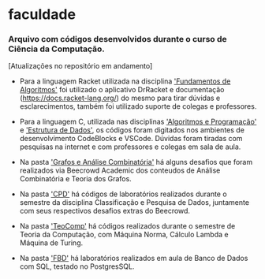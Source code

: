# faculdade

### Arquivo com códigos desenvolvidos durante o curso de Ciência da Computação.

[Atualizações no repositório em andamento]

* Para a linguagem Racket utilizada na disciplina ['Fundamentos de Algoritmos'](https://github.com/aaziul/faculdade/tree/main/fundamentos-de-algoritmos) foi utilizado o aplicativo DrRacket e documentação (https://docs.racket-lang.org/) do mesmo para tirar dúvidas e esclarecimentos, também foi utilizado suporte de colegas e professores.

* Para a linguagem C, utilizada nas disciplinas ['Algoritmos e Programação'](https://github.com/aaziul/faculdade/tree/main/algoritmos-programa%C3%A7%C3%A3o) e ['Estrutura de Dados'](https://github.com/aaziul/faculdade/tree/main/estrutura-de-dados), os códigos foram digitados nos ambientes de desenvolvimento CodeBlocks e VSCode. Dúvidas foram tiradas com pesquisas na internet e com professores e colegas em sala de aula.

* Na pasta ['Grafos e Análise Combinatória'](https://github.com/aaziul/faculdade/tree/main/grafos-e-analise-combinatoria) há alguns desafios que foram realizados via Beecrowd Academic dos conteudos de Análise Combinatória e Teoria dos Grafos.

* Na pasta ['CPD'](https://github.com/aaziul/faculdade/tree/main/cpd) há códigos de laboratórios realizados durante o semestre da disciplina Classificação e Pesquisa de Dados, juntamente com seus respectivos desafios extras do Beecrowd.

* Na pasta ['TeoComp'](https://github.com/aaziul/faculdade/tree/main/teocomp) há códigos realizados durante o semestre de Teoria da Computação, com Máquina Norma, Cálculo Lambda e Máquina de Turing.

* Na pasta ['FBD'](https://github.com/aaziul/faculdade/tree/main/fbd) há laboratórios realizados em aula de Banco de Dados com SQL, testado no PostgresSQL.
